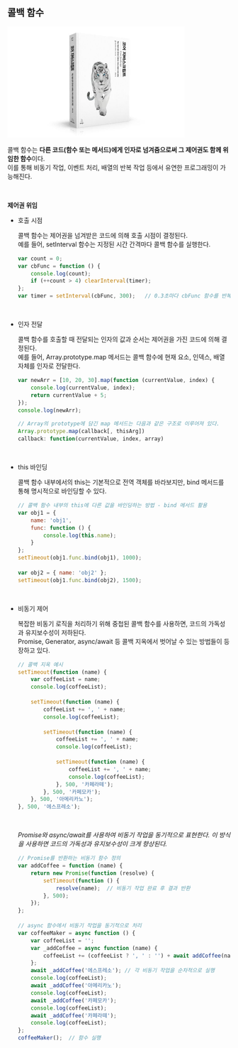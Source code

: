 ## 콜백 함수

<img src="./img/book_img.jpg" width="400" height="250"/>

<br/>

콜백 함수는 **다른 코드(함수 또는 메서드)에게 인자로 넘겨줌으로써 그 제어권도 함께 위임한 함수**이다.<br/>
이를 통해 비동기 작업, 이벤트 처리, 배열의 반복 작업 등에서 유연한 프로그래밍이 가능해진다.

<br/>

**제어권 위임**

- 호출 시점
  
  콜백 함수는 제어권을 넘겨받은 코드에 의해 호출 시점이 결정된다.<br/>
  예를 들어, setInterval 함수는 지정된 시간 간격마다 콜백 함수를 실행한다.

    ```javascript
    var count = 0;
    var cbFunc = function () {
        console.log(count);
        if (++count > 4) clearInterval(timer);
    };
    var timer = setInterval(cbFunc, 300);   // 0.3초마다 cbFunc 함수를 반복 실행
    ```

<br/>

- 인자 전달
  
  콜백 함수를 호출할 때 전달되는 인자의 값과 순서는 제어권을 가진 코드에 의해 결정된다.<br/>
  예를 들어, Array.prototype.map 메서드는 콜백 함수에 현재 요소, 인덱스, 배열 자체를 인자로 전달한다.

    ```javascript
    var newArr = [10, 20, 30].map(function (currentValue, index) {
        console.log(currentValue, index);
        return currentValue + 5;
    });
    console.log(newArr);
    ```

    ```javascript
    // Array의 prototype에 담긴 map 메서드는 다음과 같은 구조로 이루어져 있다.
    Array.prototype.map(callback[, thisArg])
    callback: function(currentValue, index, array)
    ```

<br/>

- this 바인딩
  
  콜백 함수 내부에서의 this는 기본적으로 전역 객체를 바라보지만, bind 메서드를 통해 명시적으로 바인딩할 수 있다.

    ```javascript
    // 콜백 함수 내부의 this에 다른 값을 바인딩하는 방법 - bind 메서드 활용
    var obj1 = {
        name: 'obj1',
        func: function () {
            console.log(this.name);
        }
    };
    setTimeout(obj1.func.bind(obj1), 1000);

    var obj2 = { name: 'obj2' };
    setTimeout(obj1.func.bind(obj2), 1500);
    ```

<br/>

- 비동기 제어
  
  복잡한 비동기 로직을 처리하기 위해 중첩된 콜백 함수를 사용하면, 코드의 가독성과 유지보수성이 저하된다.<br/>
  Promise, Generator, async/await 등 콜백 지옥에서 벗어날 수 있는 방법들이 등장하고 있다.

    ```javascript
    // 콜백 지옥 예시
    setTimeout(function (name) {
        var coffeeList = name;
        console.log(coffeeList);

        setTimeout(function (name) {
            coffeeList += ', ' + name;
            console.log(coffeeList);

            setTimeout(function (name) {
                coffeeList += ', ' + name;
                console.log(coffeeList);

                setTimeout(function (name) {
                    coffeeList += ', ' + name;
                    console.log(coffeeList);
                }, 500, '카페라떼');
            }, 500, '카페모카');
        }, 500, '아메리카노');
    }, 500, '에스프레소');
    ```

    <br/>

    *Promise와 async/await를 사용하여 비동기 작업을 동기적으로 표현한다. 이 방식을 사용하면 코드의 가독성과 유지보수성이 크게 향상된다.*

    ```javascript
    // Promise를 반환하는 비동기 함수 정의
    var addCoffee = function (name) {
        return new Promise(function (resolve) {
            setTimeout(function () {
                resolve(name);  // 비동기 작업 완료 후 결과 반환
            }, 500);
        });
    };

    // async 함수에서 비동기 작업을 동기적으로 처리
    var coffeeMaker = async function () {
        var coffeeList = '';
        var _addCoffee = async function (name) {
            coffeeList += (coffeeList ? ', ' : '') + await addCoffee(name); // await으로 비동기 작업 완료 대기
        };
        await _addCoffee('에스프레소'); // 각 비동기 작업을 순차적으로 실행
        console.log(coffeeList);
        await _addCoffee('아메리카노');
        console.log(coffeeList);
        await _addCoffee('카페모카');
        console.log(coffeeList);
        await _addCoffee('카페라떼');
        console.log(coffeeList);
    };
    coffeeMaker();  // 함수 실행
    ```